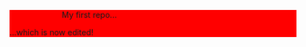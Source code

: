 <div style="background-color: red">

<span style="color:red"># hello-world</span>
My first repo...

...which is now edited!

</div>
